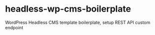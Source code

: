 # headless-wp-cms-boilerplate
WordPress Headless CMS template boilerplate, setup REST API custom endpoint 
